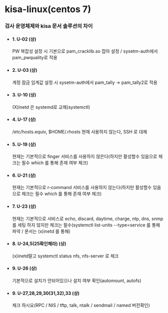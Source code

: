 # kisa-linux(centos 7)
### 검사 운영체제와 kisa 문서 솔루션의 차이
- #### 1. U-02 (상)
   PW 복잡성 설정 시 기본으로 pam_cracklib.so 잡아 설정 / sysetm-auth에서 pam_pwquality로 적용
- #### 2. U-03 (상)
   계정 잠금 임계값 설정 시 sysetm-auth에서 pam_tally -> pam_tally2로 적용
- #### 3. U-10 (상)
   (X)inetd 은 systemd로 교체(systemctl)  
- #### 4. U-17 (상)
   /etc/hosts.equiv, $HOME/.rhosts 현재 사용하지 않는다, SSH 로 대체
- #### 5. U-19 (상)
   현재는 기본적으로 finger 서비스를 사용하지 않은다(하지만 활성할수 있음으로 체크는 필수 which 를 통해 존재 여부 체크) 
- #### 6. U-21 (상)
   현재는 기본적으로 r-command 서비스를 사용하지 않는다(하지만 활성할수 있음으로 체크는 필수 which 를 통해 존재 여부 체크)
- #### 7. U-23 (상)
   현재는 기본적으로 서비스로 echo, discard, daytime, charge, ntp, dns, snmp를 세팅 하지 않지만 체크는 필수(systemctl list-units --type=service 를 통해 파악 / 문서는 (x)inetd 를 통해)
- #### 8. U-24,5(25확인해라) (상)
   (x)inetd말고 systemctl status nfs, nfs-server 로 체크
- #### 9. U-26 (상)
   기본적으로 설치가 안되어있으나 설치 여부 확인(automount, autofs)
- #### 9. U-27,28,29,30(31,32),33 (상)
   체크 하시요(RPC /  NIS / tftp, talk, ntalk / sendmail / named 버전확인)

